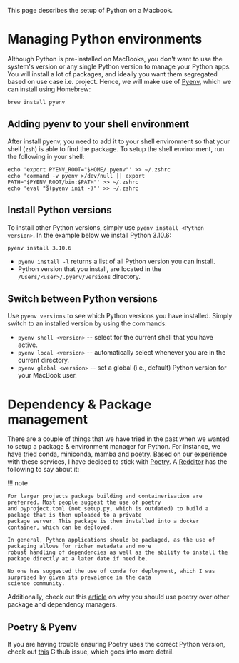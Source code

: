This page describes the setup of Python on a Macbook.

# Managing Python environments

Although Python is pre-installed on MacBooks, you don't want to use the system's version or any single Python
version to manage your Python apps. You will install a lot of packages, and ideally you want them segregated based
on use case i.e. project. Hence, we will make use of [Pyenv](https://github.com/pyenv/pyenv), which we can install
using Homebrew:

```shell
brew install pyenv
```

## Adding pyenv to your shell environment

After install pyenv, you need to add it to your shell environment so that your shell (`zsh`) is able to find the
package. To setup the shell environment, run the following in your shell:

```shell
echo 'export PYENV_ROOT="$HOME/.pyenv"' >> ~/.zshrc
echo 'command -v pyenv >/dev/null || export PATH="$PYENV_ROOT/bin:$PATH"' >> ~/.zshrc
echo 'eval "$(pyenv init -)"' >> ~/.zshrc
```

## Install Python versions

To install other Python versions, simply use `pyenv install <Python version>`. In the example below we install
Python 3.10.6:

```shell
pyenv install 3.10.6
```

* `pyenv install -l` returns a list of all Python version you can install.
* Python version that you install, are located in the `/Users/<user>/.pyenv/versions` directory.

## Switch between Python versions

Use `pyenv versions` to see which Python versions you have installed. Simply switch to an installed version by using
the commands:

* `pyenv shell <version>` -- select for the current shell that you have active.
* `pyenv local <version>` -- automatically select whenever you are in the current directory.
* `pyenv global <version>` -- set a global (i.e., default) Python version for your MacBook user.

# Dependency & Package management

There are a couple of things that we have tried in the past when we wanted to setup a package & environment manager
for Python. For instance, we have tried conda, miniconda, mamba and poetry. Based on our experience with these
services, I have decided to stick with [Poetry](https://www.python-poetry.org).
A [Redditor](https://www.reddit.com/r/Python/comments/r6aqji/how_do_you_deploy_python_applications/) has the following
to say about it:

!!! note

    For larger projects package building and containerisation are preferred. Most people suggest the use of poetry
    and pyproject.toml (not setup.py, which is outdated) to build a package that is then uploaded to a private
    package server. This package is then installed into a docker container, which can be deployed.

    In general, Python applications should be packaged, as the use of packaging allows for richer metadata and more
    robust handling of dependencies as well as the ability to install the package directly at a later date if need be.

    No one has suggested the use of conda for deployment, which I was surprised by given its prevalence in the data
    science community.

Additionally, check out
this [article](https://blogs.sap.com/2022/05/08/why-you-should-use-poetry-instead-of-pip-or-conda-for-python-projects/)
on why you should use poetry over other package and dependency managers.

## Poetry & Pyenv

If you are having trouble ensuring Poetry uses the correct Python version, check
out [this](https://github.com/python-poetry/poetry/issues/5252) Github issue, which goes into more detail.

